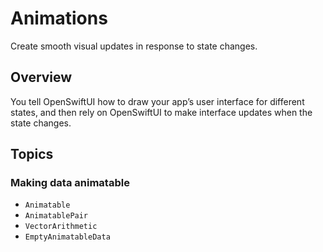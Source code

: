 # Animations

Create smooth visual updates in response to state changes.

## Overview

You tell OpenSwiftUI how to draw your app’s user interface for different states,
and then rely on OpenSwiftUI to make interface updates when the state changes.

## Topics

### Making data animatable

- ``Animatable``
- ``AnimatablePair``
- ``VectorArithmetic``
- ``EmptyAnimatableData``
